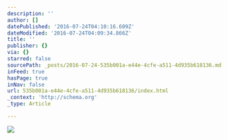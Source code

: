 ```yaml
---
description: ''
author: []
datePublished: '2016-07-24T04:10:16.609Z'
dateModified: '2016-07-24T04:09:34.866Z'
title: ''
publisher: {}
via: {}
starred: false
sourcePath: _posts/2016-07-24-535b001a-e44e-4cfe-a511-4d935b618136.md
inFeed: true
hasPage: true
inNav: false
url: 535b001a-e44e-4cfe-a511-4d935b618136/index.html
_context: 'http://schema.org'
_type: Article

---
```

![](https://the-grid-user-content.s3-us-west-2.amazonaws.com/f9bb3514-0c1a-4f85-bcb4-55b5a4c28983.jpg)